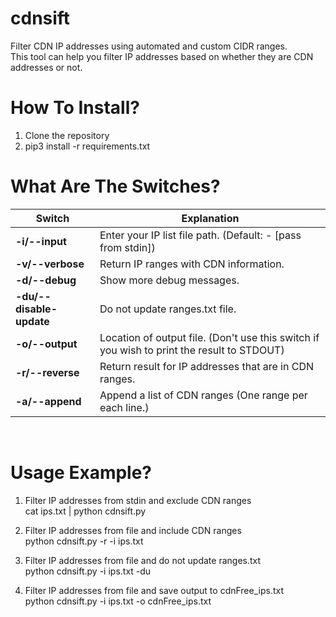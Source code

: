 # cdnsift
Filter CDN IP addresses using automated and custom CIDR ranges.<br>
This tool can help you filter IP addresses based on whether they are CDN addresses or not.

# How To Install?
1. Clone the repository
2. pip3 install -r requirements.txt

# What Are The Switches?
Switch | Explanation
--- | ---
**-i/--input** | Enter your IP list file path. (Default: - [pass from stdin])
**-v/--verbose** | Return IP ranges with CDN information.
**-d/--debug** | Show more debug messages.
**-du/--disable-update** | Do not update ranges.txt file.
**-o/--output** | Location of output file. (Don\'t use this switch if you wish to print the result to STDOUT)
**-r/--reverse** | Return result for IP addresses that are in CDN ranges.
**-a/--append** | Append a list of CDN ranges (One range per each line.)
<br>

# Usage Example?

1. Filter IP addresses from stdin and exclude CDN ranges<br>
cat ips.txt | python cdnsift.py

2. Filter IP addresses from file and include CDN ranges<br>
python cdnsift.py -r -i ips.txt

3. Filter IP addresses from file and do not update ranges.txt<br>
python cdnsift.py -i ips.txt -du

4. Filter IP addresses from file and save output to cdnFree_ips.txt<br>
python cdnsift.py -i ips.txt -o cdnFree_ips.txt
